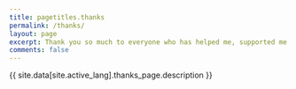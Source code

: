 ```yaml
---
title: pagetitles.thanks
permalink: /thanks/
layout: page
excerpt: Thank you so much to everyone who has helped me, supported me and made me laugh at least once in my life. For me you are the greatest treasure a person can have.
comments: false
---
```


{{ site.data[site.active_lang].thanks_page.description }}